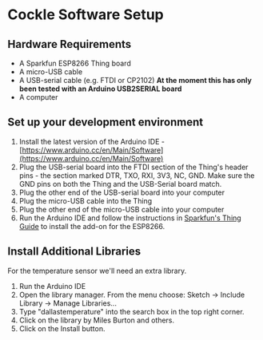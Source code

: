 # Cockle Software Setup

## Hardware Requirements

 * A Sparkfun ESP8266 Thing board
 * A micro-USB cable
 * A USB-serial cable (e.g. FTDI or CP2102) **At the moment this has only been tested with an Arduino USB2SERIAL board**
 * A computer

## Set up your development environment

 1. Install the latest version of the Arduino IDE - [https://www.arduino.cc/en/Main/Software](https://www.arduino.cc/en/Main/Software)
 1. Plug the USB-serial board into the FTDI section of the Thing's header pins - the section marked DTR, TXO, RXI, 3V3, NC, GND.  Make sure the GND pins on both the Thing and the USB-Serial board match.
 1. Plug the other end of the USB-serial board into your computer
 1. Plug the micro-USB cable into the Thing
 1. Plug the other end of the micro-USB cable into your computer
 1. Run the Arduino IDE and follow the instructions in [Sparkfun's Thing Guide](https://learn.sparkfun.com/tutorials/esp8266-thing-hookup-guide/installing-the-esp8266-arduino-addon) to install the add-on for the ESP8266.

## Install Additional Libraries

For the temperature sensor we'll need an extra library.

 1. Run the Arduino IDE
 1. Open the library manager.  From the menu choose:
     Sketch -> Include Library -> Manage Libraries...
 1. Type "dallastemperature" into the search box in the top right corner.
 1. Click on the library by Miles Burton and others.
 1. Click on the Install button.

